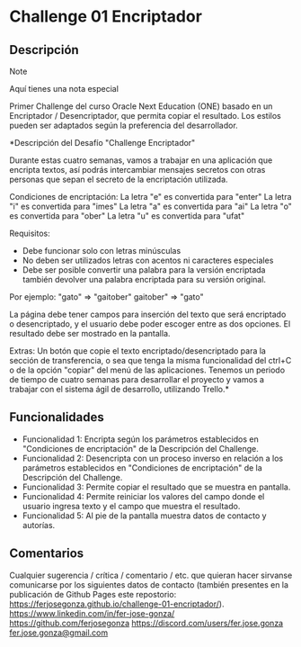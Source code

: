 # Challenge 01 Encriptador

## Descripción
> [!NOTE]
> Aquí tienes una nota especial

Primer Challenge del curso Oracle Next Education (ONE) basado en un Encriptador / Desencriptador, que permita copiar el resultado. Los estilos pueden ser adaptados según la preferencia del desarrollador.

*Descripción del Desafío "Challenge Encriptador"

Durante estas cuatro semanas, vamos a trabajar en una aplicación que encripta textos, así podrás intercambiar mensajes secretos con otras personas que sepan el secreto de la encriptación utilizada.

Condiciones de encriptación:
La letra "e" es convertida para "enter"
La letra "i" es convertida para "imes"
La letra "a" es convertida para "ai"
La letra "o" es convertida para "ober"
La letra "u" es convertida para "ufat"

Requisitos:
- Debe funcionar solo con letras minúsculas
- No deben ser utilizados letras con acentos ni caracteres especiales
- Debe ser posible convertir una palabra para la versión encriptada también devolver una palabra encriptada para su versión original.

Por ejemplo:
"gato" => "gaitober"
gaitober" => "gato"

La página debe tener campos para inserción del texto que será encriptado o desencriptado, y el usuario debe poder escoger entre as dos opciones.
El resultado debe ser mostrado en la pantalla.

Extras:
Un botón que copie el texto encriptado/desencriptado para la sección de transferencia, o sea que tenga la misma funcionalidad del ctrl+C o de la opción "copiar" del menú de las aplicaciones.
Tenemos un periodo de tiempo de cuatro semanas para desarrollar el proyecto y vamos a trabajar con el sistema ágil de desarrollo, utilizando Trello.*

## Funcionalidades

- Funcionalidad 1: Encripta según los parámetros establecidos en "Condiciones de encriptación" de la Descripción del Challenge.
- Funcionalidad 2: Desencripta con un proceso inverso en relación a los parámetros establecidos en "Condiciones de encriptación" de la Descripción del Challenge.
- Funcionalidad 3: Permite copiar el resultado que se muestra en pantalla.
- Funcionalidad 4: Permite reiniciar los valores del campo donde el usuario ingresa texto y el campo que muestra el resultado.
- Funcionalidad 5: Al pie de la pantalla muestra datos de contacto y autorías.

## Comentarios

Cualquier sugerencia / crítica / comentario / etc. que quieran hacer sirvanse comunicarse por los siguientes datos de contacto (también presentes en la publicación de Github Pages este repostorio: https://ferjosegonza.github.io/challenge-01-encriptador/).
https://www.linkedin.com/in/fer-jose-gonza/
https://github.com/ferjosegonza
https://discord.com/users/fer.jose.gonza
fer.jose.gonza@gmail.com
